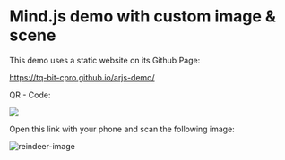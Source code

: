 # Mind.js demo with custom image & scene

This demo uses a static website on its Github Page:

https://tq-bit-cpro.github.io/arjs-demo/

QR - Code:

![](https://github.com/tq-bit-cpro/arjs-demo/blob/master/assets/qrcode.png)

Open this link with your phone and scan the following image:

![reindeer-image](https://github.com/tq-bit-cpro/arjs-demo/blob/master/assets/reindeer-img.jpg?raw=true)
